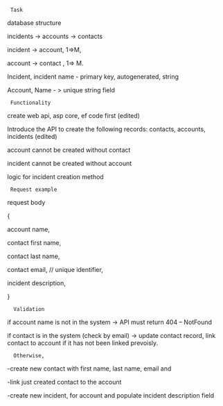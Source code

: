      Task

database structure

incidents -> accounts -> contacts

incident -> account, 1=>M,

account -> contact , 1=> M.

Incident, incident name - primary key, autogenerated, string

Account, Name - > unique string field 

 
     Functionality

create web api, asp core, ef code first (edited) 

Introduce the API to create the following records: contacts, accounts, incidents (edited)

account cannot be created without contact

incident cannot be created without account

logic for incident creation method



 
     Request example

request body

{

account name,

contact first name,

contact last name,

contact email, // unique identifier,

incident description,

}


 
      Validation

if account name is not in the system -> API must return 404 – NotFound

if contact is in the system (check by email) -> update contact record, link contact to account if it has not been linked prevoisly.


      Otherwise, 

-create new contact with first name, last name, email and 

-link just created contact to the account

-create new incident, for account and populate incident description field
